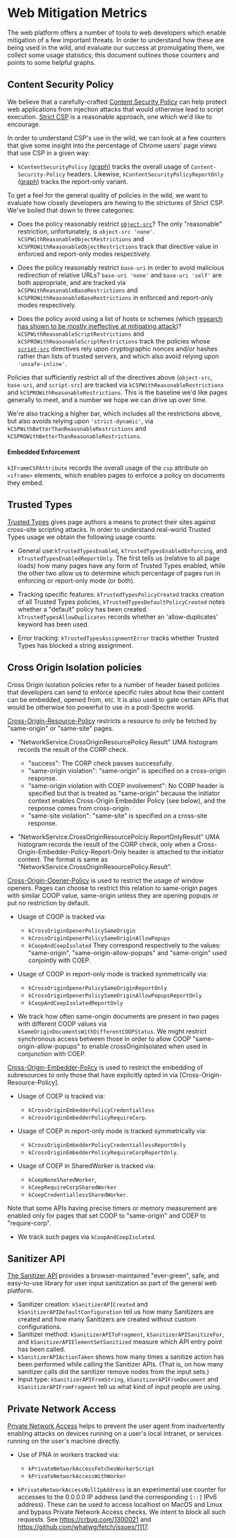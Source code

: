 # Web Mitigation Metrics

The web platform offers a number of tools to web developers which enable
mitigation of a few important threats. In order to understand how these are
being used in the wild, and evaluate our success at promulgating them, we
collect some usage statistics; this document outlines those counters and
points to some helpful graphs.

## Content Security Policy

We believe that a carefully-crafted [Content Security Policy][csp] can help
protect web applications from injection attacks that would otherwise lead to
script execution. [Strict CSP][strict-csp] is a reasonable approach, one which
we'd like to encourage.

[csp]: https://w3c.github.io/webappsec-csp/
[strict-csp]: https://csp.withgoogle.com/docs/strict-csp.html

In order to understand CSP's use in the wild, we can look at a few counters that
give some insight into the percentage of Chrome users' page views that use CSP
in a given way:

*   `kContentSecurityPolicy`
    ([graph](https://chromestatus.com/metrics/feature/timeline/popularity/15))
    tracks the overall usage of `Content-Security-Policy` headers. Likewise,
    `kContentSecurityPolicyReportOnly`
    ([graph](https://chromestatus.com/metrics/feature/timeline/popularity/16))
    tracks the report-only variant.

To get a feel for the general quality of policies in the wild, we want to
evaluate how closely developers are hewing to the strictures of Strict CSP.
We've boiled that down to three categories:

*   Does the policy reasonably restrict [`object-src`][object-src]? The only
    "reasonable" restriction, unfortunately, is `object-src 'none'`.
    `kCSPWithReasonableObjectRestrictions` and
    `kCSPROWithReasonableObjectRestrictions` track that directive value in
    enforced and report-only modes respectively.

*   Does the policy reasonably restrict `base-uri` in order to avoid malicious
    redirection of relative URLs? `base-uri 'none'` and `base-uri 'self'` are
    both appropriate, and are tracked via `kCSPWithReasonableBaseRestrictions`
    and `kCSPROWithReasonableBaseRestrictions` in enforced and report-only modes
    respectively.

*   Does the policy avoid using a list of hosts or schemes (which [research has
    shown to be mostly ineffective at mitigating attack][csp-is-dead])?
    `kCSPWithReasonableScriptRestrictions` and
    `kCSPROWithReasonableScriptRestrictions` track the policies whose
    [`script-src`][script-src] directives rely upon cryptographic nonces and/or
    hashes rather than lists of trusted servers, and which also avoid relying
    upon `'unsafe-inline'`.

Policies that sufficiently restrict all of the directives above (`object-src`,
`base-uri`, and `script-src`) are tracked via `kCSPWithReasonableRestrictions`
and `kCSPROWithReasonableRestrictions`. This is the baseline we'd like pages
generally to meet, and a number we hope we can drive up over time.

We're also tracking a higher bar, which includes all the restrictions above,
but also avoids relying upon `'strict-dynamic'`, via
`kCSPWithBetterThanReasonableRestrictions` and
`kCSPROWithBetterThanReasonableRestrictions`.

[object-src]: https://w3c.github.io/webappsec-csp/#directive-object-src
[base-uri]: https://w3c.github.io/webappsec-csp/#directive-base-uri
[script-src]: https://w3c.github.io/webappsec-csp/#directive-script-src
[csp-is-dead]: https://research.google/pubs/pub45542/

#### Embedded Enforcement

`kIFrameCSPAttribute` records the overall usage of the `csp` attribute on
`<iframe>` elements, which enables pages to enforce a policy on documents
they embed.

## Trusted Types

[Trusted Types][tt] gives page authors a means to protect their sites against
cross-site scripting attacks. In order to understand real-world Trusted Types
usage we obtain the following usage counts:

* General use:`kTrustedTypesEnabled`, `kTrustedTypesEnabledEnforcing`, and
  `kTrustedTypesEnabledReportOnly`. The first tells us (relative to all page
  loads) how many pages have any form of Trusted Types enabled, while the other
  two allow us to determine which percentage of pages run in enforcing or
  report-only mode (or both).

* Tracking specific features: `kTrustedTypesPolicyCreated` tracks
  creation of all Trusted Types policies, `kTrustedTypesDefaultPolicyCreated`
  notes whether a "default" policy has been created. `kTrustedTypesAllowDuplicates`
  records whether an 'allow-duplicates' keyword has been used.

* Error tracking: `kTrustedTypesAssignmentError` tracks whether Trusted Types
  has blocked a string assignment.

[tt]: https://github.com/w3c/webappsec-trusted-types/

## Cross Origin Isolation policies

Cross Origin Isolation policies refer to a number of header based policies that
developers can send to enforce specific rules about how their content can be
embedded, opened from, etc. It is also used to gate certain APIs that would be
otherwise too powerful to use in a post-Spectre world.

[Cross-Origin-Resource-Policy][corp] restricts a resource to only be fetched by
"same-origin" or "same-site" pages.

* "NetworkService.CrossOriginResourcePolicy.Result" UMA histogram records the
  result of the CORP check.

  * "success": The CORP check passes successfully.
  * "same-origin violation": "same-origin" is specified on a cross-origin
    response.
  * "same-origin violation with COEP involvement": No CORP header
    is specified but that is treated as "same-origin" because the initiator
    context enables Cross-Origin Embedder Policy (see below), and the response
    comes from cross-origin.
  * "same-site violation": "same-site" is specified on a cross-site response.

* "NetworkService.CrossOriginResourcePolciy.ReportOnlyResult" UMA histogram
  records the result of the CORP check, only when a
  Cross-Origin-Embedder-Policy-Report-Only header is attached to the initiator
  context. The format is same as
  "NetworkService.CrossOriginResourcePolicy.Result".

[Cross-Origin-Opener-Policy][coop] is used to restrict the usage of window
openers. Pages can choose to restrict this relation to same-origin pages with
similar COOP value, same-origin unless they are opening popups or put no
restriction by default.

* Usage of COOP is tracked via:
  - `kCrossOriginOpenerPolicySameOrigin`
  - `kCrossOriginOpenerPolicySameOriginAllowPopups`
  * `kCoopAndCoepIsolated`
They correspond respectively to the values: "same-origin",
"same-origin-allow-popups" and "same-origin" used conjointly with COEP.

* Usage of COOP in report-only mode is tracked symmetrically via:
  - `kCrossOriginOpenerPolicySameOriginReportOnly`
  - `kCrossOriginOpenerPolicySameOriginAllowPopupsReportOnly`
  * `kCoopAndCoepIsolatedReportOnly`

* We track how often same-origin documents are present in two pages with
  different COOP values via `kSameOriginDocumentsWithDifferentCOOPStatus`. We
  might restrict synchronous access between those in order to allow COOP
  "same-origin-allow-popups" to enable crossOriginIsolated when used in
  conjunction with COEP.

[Cross-Origin-Embedder-Policy][coep] is used to restrict the embedding of
subresources to only those that have explicitly opted in via
[Cross-Origin-Resource-Policy].

* Usage of COEP is tracked via:
  - `kCrossOriginEmbedderPolicyCredentialless`
  - `kCrossOriginEmbedderPolicyRequireCorp`.

* Usage of COEP in report-only mode is tracked symmetrically via:
  - `kCrossOriginEmbedderPolicyCredentiallessReportOnly`
  - `kCrossOriginEmbedderPolicyRequireCorpReportOnly`.

* Usage of COEP in SharedWorker is tracked via:
  - `kCoepNoneSharedWorker`,
  - `kCoepRequireCorpSharedWorker`
  - `kCoepCredentiallessSharedWorker`.

Note that some APIs having precise timers or memory measurement are enabled only
for pages that set COOP to "same-origin" and COEP to "require-corp".

* We track such pages via `kCoopAndCoepIsolated`.


[corp]: https://developer.mozilla.org/en-US/docs/Web/HTTP/Cross-Origin_Resource_Policy_(CORP)
[coep]: https://wicg.github.io/cross-origin-embedder-policy/
[coop]: https://gist.github.com/annevk/6f2dd8c79c77123f39797f6bdac43f3e

## Sanitizer API

[The Sanitizer API][sanitizer] provides a browser-maintained "ever-green", safe,
and easy-to-use library for user input sanitization as part of the general web
platform.

* Sanitizer creation: `kSanitizerAPICreated` and
  `kSanitizerAPIDefaultConfiguration` tell us how many Sanitizers are
  created and how many Sanitizers are created without custom configurations.
* Sanitizer method: `kSanitizerAPIToFragment`, `kSanitizerAPISanitizeFor`,
  and `kSanitizerAPIElementSetSanitized` measure which API entry point has been
  called.
* `kSanitizerAPIActionTaken` shows how many times a sanitize action has been
  performed while calling the Sanitizer APIs. (That is, on how many sanitizer
  calls did the sanitizer remove nodes from the input sets.)
* Input type: `kSanitizerAPIFromString`, `kSanitizerAPIFromDocument` and
  `kSanitizerAPIFromFragment` tell us what kind of input people are using.

[sanitizer]: https://wicg.github.io/sanitizer-api/

## Private Network Access

[Private Network Access][pna] helps to prevent the user agent from
inadvertently enabling attacks on devices running on a user's local intranet,
or services running on the user's machine directly.

* Use of PNA in workers tracked via:
  - `kPrivateNetworkAccessFetchesWorkerScript`
  - `kPrivateNetworkAccessWithWorker`

* `kPrivateNetworkAccessNullIpAddress` is an experimental use counter for
  accesses to the 0.0.0.0 IP address (and the corresponding `[::]` IPv6 address).
  These can be used to access localhost on MacOS and Linux and bypass Private
  Network Access checks. We intent to block all such requests. See
  https://crbug.com/1300021 and https://github.com/whatwg/fetch/issues/1117.

[pna]: https://wicg.github.io/private-network-access/
